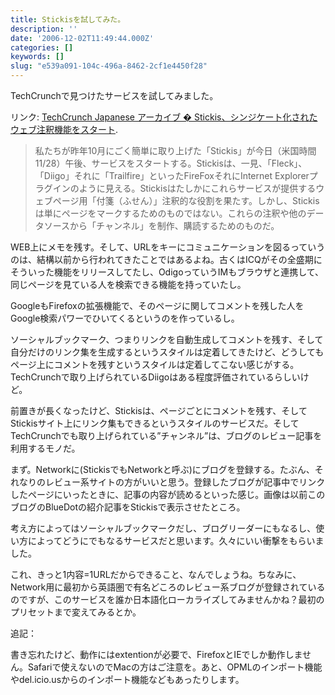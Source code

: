 ```yaml
---
title: Stickisを試してみた。
description: ''
date: '2006-12-02T11:49:44.000Z'
categories: []
keywords: []
slug: "e539a091-104c-496a-8462-2cf1e4450f28"
---
```

TechCrunchで見つけたサービスを試してみました。

リンク: [TechCrunch Japanese アーカイブ � Stickis、シンジケート化されたウェブ注釈機能をスタート](http://jp.techcrunch.com/archives/stickis-launches-syndicated-web-note-taker/ "TechCrunch Japanese アーカイブ � Stickis、シンジケート化されたウェブ注釈機能をスタート").

> 私たちが昨年10月にごく簡単に取り上げた「Stickis」が今日（米国時間11/28）午後、サービスをスタートする。Stickisは、一見、「Fleck」、 「Diigo」それに「Trailfire」といったFireFoxそれにInternet Explorerプラグインのように見える。Stickisはたしかにこれらサービスが提供するウェブページ用「付箋（ふせん）」注釈的な役割を果たす。しかし、Stickisは単にページをマークするためのものではない。これらの注釈や他のデータソースから「チャンネル」を制作、購読するためのものだ。

WEB上にメモを残す。そして、URLをキーにコミュニケーションを図るっていうのは、結構以前から行われてきたことではあるよね。古くはICQがその全盛期にそういった機能をリリースしてたし、OdigoっていうIMもブラウザと連携して、同じページを見ている人を検索できる機能を持っていたし。

GoogleもFirefoxの拡張機能で、そのページに関してコメントを残した人をGoogle検索パワーでひいてくるというのを作っているし。

ソーシャルブックマーク、つまりリンクを自動生成してコメントを残す、そして自分だけのリンク集を生成するというスタイルは定着してきたけど、どうしてもページ上にコメントを残すというスタイルは定着してこない感じがする。TechCrunchで取り上げられているDiigoはある程度評価されているらしいけど。

前置きが長くなったけど、Stickisは、ページごとにコメントを残す、そしてStickisサイト上にリンク集もできるというスタイルのサービスだ。そしてTechCrunchでも取り上げられている”チャンネル”は、ブログのレビュー記事を利用するモノだ。

まず。Networkに(StickisでもNetworkと呼ぶ)にブログを登録する。たぶん、それなりのレビュー系サイトの方がいいと思う。登録したブログが記事中でリンクしたページにいったときに、記事の内容が読めるといった感じ。画像は以前このブログのBlueDotの紹介記事をStickisで表示させたところ。

考え方によってはソーシャルブックマークだし、ブログリーダーにもなるし、使い方によってどうにでもなるサービスだと思います。久々にいい衝撃をもらいました。

これ、きっと1内容=1URLだからできること、なんでしょうね。ちなみに、Network用に最初から英語圏で有名どころのレビュー系ブログが登録されているのですが、このサービスを誰か日本語化ローカライズしてみませんかね？最初のプリセットまで変えてみるとか。

追記：

書き忘れたけど、動作にはextentionが必要で、FirefoxとIEでしか動作しません。Safariで使えないのでMacの方はご注意を。あと、OPMLのインポート機能やdel.icio.usからのインポート機能などもあったりします。